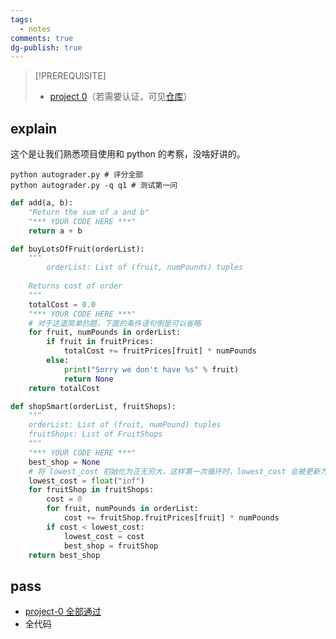 ```yaml
---
tags:
  - notes
comments: true
dg-publish: true
---
```


> [!PREREQUISITE]
>
> - [project 0](https://inst.eecs.berkeley.edu/~cs188/sp24/projects/proj0/)（若需要认证，可见[仓库](https://github.com/Darstib/cs188/tree/main/materials/project/intro_page)）

## explain

这个是让我们熟悉项目使用和 python 的考察，没啥好讲的。

```shell
python autograder.py # 评分全部
python autograder.py -q q1 # 测试第一问
```

```python title="addition.py"
def add(a, b):
    "Return the sum of a and b"
    "*** YOUR CODE HERE ***"
    return a + b
```

```python title="buyLotsOfFruit.py"
def buyLotsOfFruit(orderList):
    """
        orderList: List of (fruit, numPounds) tuples
    
    Returns cost of order
    """
    totalCost = 0.0
    "*** YOUR CODE HERE ***"
    # 对于这道简单的题，下面的条件语句倒是可以省略
    for fruit, numPounds in orderList:
        if fruit in fruitPrices:
            totalCost += fruitPrices[fruit] * numPounds
        else:
            print("Sorry we don't have %s" % fruit)
            return None
    return totalCost
```

```python title="shopSmart.py"
def shopSmart(orderList, fruitShops):
    """
    orderList: List of (fruit, numPound) tuples
    fruitShops: List of FruitShops
    """
    "*** YOUR CODE HERE ***"
    best_shop = None
    # 将 lowest_cost 初始化为正无穷大，这样第一次循环时，lowest_cost 会被更新为第一个商店的 cost
    lowest_cost = float("inf")
    for fruitShop in fruitShops:
        cost = 0
        for fruit, numPounds in orderList:
            cost += fruitShop.fruitPrices[fruit] * numPounds
        if cost < lowest_cost:
            lowest_cost = cost
            best_shop = fruitShop
    return best_shop
```
## pass

- [project-0 全部通过](attachments/project-0.png)
- 全代码